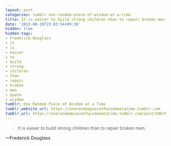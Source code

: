 ```yaml
---
layout: post
categories: tumblr one-random-piece-of-wisdom-at-a-time
title: It is easier to build strong children than to repair broken men.
date: '2013-08-29T23:03:54+09:30'
hidden: true
hidden-tags:
- Frederick-Douglass
- it
- is
- easier
- to
- build
- strong
- children
- than
- repair
- broken
- men
- quote
- wisdom
tumblr: One Random Piece of Wisdom at a Time
tumblr_website_url: https://onerandompieceofwisdomatatime.tumblr.com
tumblr_url: https://onerandompieceofwisdomatatime.tumblr.com/post/59678323339/it-is-easier-to-build-strong-children-than-to
---
```

> It is easier to build strong children than to repair broken men.

—Frederick Douglass
